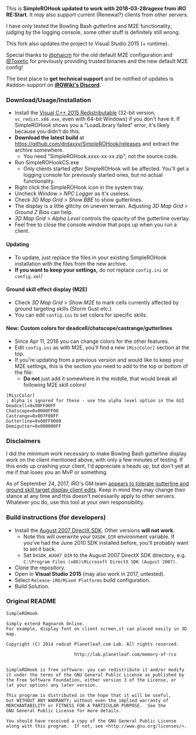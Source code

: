 This is **SimpleROHook updated to work with 2018-03-28ragexe from iRO RE:Start**. It *may* also support current (Renewal?) clients from other servers.

I have only tested the Bowling Bash gutterline and M2E functionality; judging by the logging console, some other stuff is definitely still wrong.

This fork also updates the project to Visual Studio 2015 (+ runtime).

Special thanks to [@phaicm](https://github.com/phaicm) for the old default M2E configuration and [@Toxetic](https://github.com/Toxetic) for previously providing trusted binaries and the new default M2E config!

The best place to **get technical support** and be notified of updates is #addon-support on **[iROWiki's Discord](https://discord.gg/Pe7UrnF)**.

### Download/Usage/Installation

* Install the [Visual C++ 2015 Redistributable](https://www.microsoft.com/en-us/download/details.aspx?id=53587) (32-bit version, `vc_redist.x86.exe`, even with 64-bit Windows) if you don't have it. If SimpleROHook shows you a "LoadLibrary failed" error, it's likely because you didn't do this.
* **Download the latest build** at https://github.com/drdaxxy/SimpleROHook/releases and extract the archive somewhere.
  * You need "SimpleROHook.xxxx-xx-xx.zip", not the source code.
* Run SimpleROHookCS.exe
  * Only clients started *after* SimpleROHook will be affected. You'll get a logging console for previously started ones, but no actual functionality.
* Right click the SimpleROHook icon in the system tray.
* Uncheck *Window* > *NPC Logger* as it's useless.
* Check *3D Map Grid* > *Show BBE* to show gutterlines.
* The display is a little glitchy on uneven terrain. Adjusting *3D Map Grid* > *Ground Z Bias* can help.
* *3D Map Grid* > *Alpha Level* controls the opacity of the gutterline overlay.
* Feel free to close the console window that pops up when you run a client.

#### Updating

* To update, just replace the files in your existing SimpleROHook installation with the files from the new archive.
* **If you want to keep your settings,** do *not* replace `config.ini` or `config.xml`!

#### Ground skill effect display (M2E)

* Check *3D Map Grid* > *Show M2E* to mark cells currently affected by ground targeting skills (Storm Gust etc.).
* You can edit `config.ini` to set colors for specific skills.

#### New: Custom colors for deadcell/chatscope/castrange/gutterlines

* Since Apr 11, 2018 you can change colors for the other features.
* Edit `config.ini` as with M2E, you'll find a new `[MiscColor]` section at the top.
* If you're updating from a previous version and would like to keep your M2E settings, this is the section you need to add to the top or bottom of the file:
  * **Do not** just add it somewhere in the middle, that would break all following M2E skill colors!
  
```
[MiscColor]
; Alpha is ignored for these - use the alpha level option in the GUI
Deadcell=0x00FF00FF
Chatscope=0x0000FF00
Castrange=0x007F00FF
Gutterline=0x00FF0000
Demigutter=0x000000FF
```
  
### Disclaimers

I did the minimum work necessary to make Bowling Bash gutterline display work on the client mentioned above, with only a few minutes of testing. If this ends up crashing your client, I'd appreciate a heads up, but don't yell at me if that loses you an MvP or something.

As of September 24, 2017, iRO's GM team [appears to tolerate gutterline and ground skill target display client edits](https://forums.warpportal.com/index.php?/topic/202141-ro1-in-game-rules-and-guidelines/). Keep in mind they may change their stance at any time and this doesn't necessarily apply to other servers. Whatever you do, use this tool at your own responsibility.
  
### Build instructions (for developers)

* Install the [August 2007 DirectX SDK](https://www.microsoft.com/en-us/download/details.aspx?id=13287). Other versions **will not work**.
  * Note this will overwrite your `DXSDK_DIR` environment variable. If you've had the June 2010 SDK installed before, you'll probably want to set it back.
  * Set `DXSDK_AUG07_DIR` to the August 2007 DirectX SDK directory, e.g. `C:\Program Files (x86)\Microsoft DirectX SDK (August 2007)`.
* Clone the repository.
* Open in **Visual Studio 2015** (may also work in 2017, untested).
* Select `Release-iRO/Mixed Platforms` build configuration.
* Build Solution.

### Original README

    SimpleROHook

    Simply extend Ragnarok Online.
    For example, display font on client screen,it can placed easily in 3D map.

    Copyright (C) 2014 redcat Planetleaf.com Lab. All rights reserved.

                              http://lab.planetleaf.com/memory-of-rcx


    SimpleROHook is free software: you can redistribute it and/or modify
    it under the terms of the GNU General Public License as published by
    the Free Software Foundation, either version 3 of the License, or
    (at your option) any later version.

    This program is distributed in the hope that it will be useful,
    but WITHOUT ANY WARRANTY; without even the implied warranty of
    MERCHANTABILITY or FITNESS FOR A PARTICULAR PURPOSE.  See the
    GNU General Public License for more details.

    You should have received a copy of the GNU General Public License
    along with this program.  If not, see <http://www.gnu.org/licenses/>.
